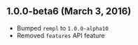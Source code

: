 ## 1.0.0-beta6 (March 3, 2016)

- Bumped `rempl` to `1.0.0-alpha10`
- Removed `features` API feature
